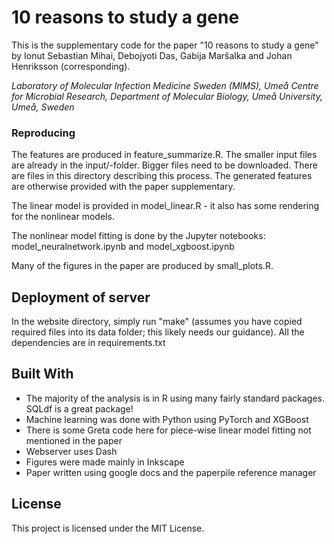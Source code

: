 # 10 reasons to study a gene

This is the supplementary code for the paper "10 reasons to study a gene" by
Ionut Sebastian Mihai, Debojyoti Das, Gabija Maršalka and Johan Henriksson (corresponding).

*Laboratory of Molecular Infection Medicine Sweden (MIMS), 
Umeå Centre for Microbial Research, Department of Molecular Biology, Umeå University, Umeå, Sweden*

### Reproducing

The features are produced in feature_summarize.R. The smaller input files are already in the input/-folder. Bigger files need to be downloaded. There are files in
this directory describing this process. The generated features are otherwise provided with the paper supplementary.

The linear model is provided in model_linear.R - it also has some rendering for the nonlinear models.

The nonlinear model fitting is done by the Jupyter notebooks: model_neuralnetwork.ipynb and model_xgboost.ipynb

Many of the figures in the paper are produced by small_plots.R.

## Deployment of server

In the website directory, simply run "make" (assumes you have copied required files into its data folder; this likely needs our guidance).
All the dependencies are in requirements.txt

## Built With

* The majority of the analysis is in R using many fairly standard packages. SQLdf is a great package!
* Machine learning was done with Python using PyTorch and XGBoost
* There is some Greta code here for piece-wise linear model fitting not mentioned in the paper
* Webserver uses Dash
* Figures were made mainly in Inkscape
* Paper written using google docs and the paperpile reference manager

## License

This project is licensed under the MIT License.
